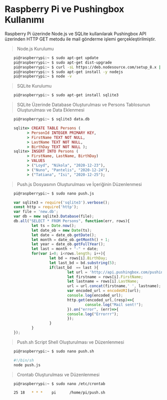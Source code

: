 # Raspberry Pi ve Pushingbox Kullanımı

Raspberry Pi üzerinde Node.js ve SQLite kullanılarak Pushingbox API üzerinden HTTP GET metodu ile mail gönderme işlemi gerçekleştirilmiştir.

> Node.js Kurulumu
```bash
	pi@raspberrypi:~ $ sudo apt-get update
	pi@raspberrypi:~ $ sudo apt-get dist-upgrade
	pi@raspberrypi:~ $ curl -sL https://deb.nodesource.com/setup_8.x | sudo -E bash -
	pi@raspberrypi:~ $ sudo apt-get install -y nodejs
	pi@raspberrypi:~ $ node -v
```

> SQLite Kurulumu
```bash
	pi@raspberrypi:~ $ sudo apt-get install sqlite3
```

> SQLite Üzerinde Database Oluşturulması ve Persons Tablosunun Oluşturulması ve Data Eklenmesi
```bash
	pi@raspberrypi:~ $ sqlite3 data.db
```
```ruby
	sqlite> CREATE TABLE Persons (
	      > PersonId INTEGER PRIMARY KEY,
	      > FirstName TEXT NOT NULL,
	      > LastName TEXT NOT NULL,
	      > BirthDay TEXT NOT NULL );
	sqlite> INSERT INTO Persons (
	      > FirstName, LastName, BirthDay) 
	      > VALUES
	      > ("Loyd", "Nikola", "2020-12-23"),
	      > ("Nuno", "Pantelis", "2020-12-24"),
	      > ("Tatiana", "Isi", "2020-12-25");
```	

> Push.js Dosyasının Oluşturulması ve İçeriğinin Düzenlenmesi
```bash
	pi@raspberrypi:~ $ sudo nano push.js
```	
```javascript
	var sqlite3 = require('sqlite3').verbose();
	const http = require('http');
	var file = 'new.db';
	var db = new sqlite3.Database(file);
	db.all("SELECT * FROM Persons", function(err, rows){
	        let ts = Date.now();
	        let date_ob = new Date(ts);
	        let date = date_ob.getDate();
	        let month = date_ob.getMonth() + 1;
	        let year = date_ob.getFullYear();
	        let last = month + "-" + date;
	        for(var i=0; i<rows.length; i++){
	                let bd = rows[i].BirthDay;
	                let last_bd = bd.substring(5);
	                if(last_bd  == last ){
	                        let url = 'http://api.pushingbox.com/pushingbox?devid=v81A2C081F8C1EA6&isim=';
	                        let firstname = rows[i].FirstName;
	                        let lastname = rows[i].LastName;
	                        url = url.concat(firstname,' ', lastname);
	                        var encoded_url = encodeURI(url);
	                        console.log(encoded_url);
	                        http.get(encoded_url,(resp)=>{
	                                console.log("Mail sent!");
	                        }).on("error", (err)=>{
	                        console.log("Errorrr");
	                        });
	                }
	        }
	});

```

> Push.sh Script Shell Oluşturulması ve Düzenlenmesi
```bash
	pi@raspberrypi:~ $ sudo nano push.sh
```
```bash
	#!/bin/sh
	node push.js
```	

> Crontab Oluşturulması ve Düzenlenmesi
```bash
	pi@raspberrypi:~ $ sudo nano /etc/crontab
```
```bash
	25 18   * * *    pi      /home/pi/push.sh
```	

